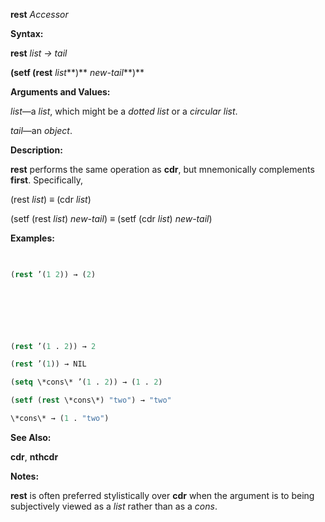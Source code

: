 **rest** *Accessor* 



**Syntax:** 



**rest** *list → tail* 



**(setf (rest** *list***)** *new-tail***)** 



**Arguments and Values:** 



*list*—a *list*, which might be a *dotted list* or a *circular list*. 



*tail*—an *object*. 



**Description:** 



**rest** performs the same operation as **cdr**, but mnemonically complements **first**. Specifically, 



(rest *list*) *≡* (cdr *list*) 



(setf (rest *list*) *new-tail*) *≡* (setf (cdr *list*) *new-tail*) 



**Examples:**
```lisp
 

(rest ’(1 2)) → (2) 



 

 

(rest ’(1 . 2)) → 2 

(rest ’(1)) → NIL 

(setq \*cons\* ’(1 . 2)) → (1 . 2) 

(setf (rest \*cons\*) "two") → "two" 

\*cons\* → (1 . "two") 


```
**See Also:** 



**cdr**, **nthcdr** 



**Notes:** 



**rest** is often preferred stylistically over **cdr** when the argument is to being subjectively viewed as a *list* rather than as a *cons*. 



